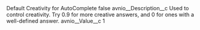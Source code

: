 <?xml version="1.0" encoding="UTF-8"?>
<CustomMetadata xmlns="http://soap.sforce.com/2006/04/metadata" xmlns:xsi="http://www.w3.org/2001/XMLSchema-instance" xmlns:xsd="http://www.w3.org/2001/XMLSchema">
    <label>Default Creativity for AutoComplete</label>
    <protected>false</protected>
    <values>
        <field>avnio__Description__c</field>
        <value xsi:type="xsd:string">Used to control creativity. Try 0.9 for more creative answers, and 0 for ones with a well-defined answer.</value>
    </values>
    <values>
        <field>avnio__Value__c</field>
        <value xsi:type="xsd:string">1</value>
    </values>
</CustomMetadata>
